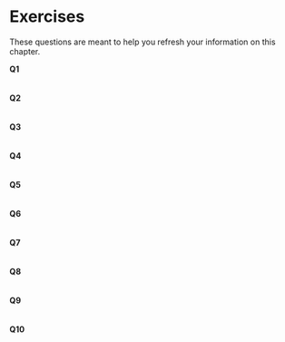# Exercises
These questions are meant to help you refresh your information on this chapter.

**Q1**
<br/>
<br/>
<br/>
**Q2**
<br/>
<br/>
<br/>
**Q3**
<br/>
<br/>
<br/>
**Q4**
<br/>
<br/>
<br/>
**Q5**
<br/>
<br/>
<br/>
**Q6**
<br/>
<br/>
<br/>
**Q7**
<br/>
<br/>
<br/>
**Q8**
<br/>
<br/>
<br/>
**Q9**
<br/>
<br/>
<br/>
**Q10**
<br/>
<br/>
<br/>